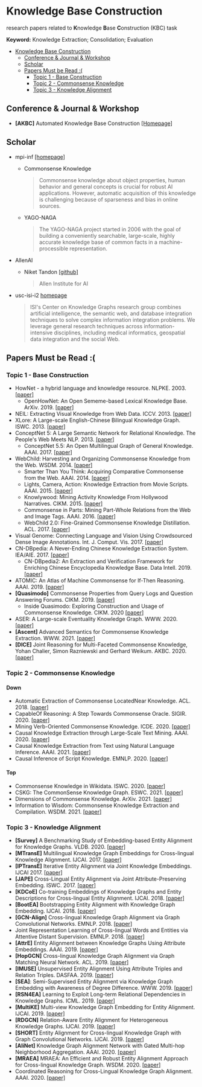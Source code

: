 # Knowledge Base Construction

research papers related to **K**nowledge **B**ase **C**onstruction (KBC) task

**Keyword:** Knowledge Extraction; Consolidation; Evaluation

- [Knowledge Base Construction](#knowledge-base-construction)
  - [Conference & Journal & Workshop](#conference--journal--workshop)
  - [Scholar](#scholar)
  - [Papers Must be Read :(](#papers-must-be-read-)
    - [Topic 1 - Base Construction](#topic-1---base-construction)
    - [Topic 2 - Commonsense Knowledge](#topic-2---commonsense-knowledge)
    - [Topic 3 - Knowledge Alignment](#topic-3---knowledge-alignment)


## Conference & Journal & Workshop

- **[AKBC]** Automated Knowledge Base Construction [[Homepage]](https://www.akbc.ws/)

## Scholar

- mpi-inf [[homepage]](https://www.mpi-inf.mpg.de/departments/databases-and-information-systems/research)
  - Commonsense Knowledge
    > Commonsense knowledge about object properties, human behavior and general concepts is crucial for robust AI applications. However, automatic acquisition of this knowledge is challenging because of sparseness and bias in online sources.
  - YAGO-NAGA
    > The YAGO-NAGA project started in 2006 with the goal of building a conveniently searchable, large-scale, highly accurate knowledge base of common facts in a machine-processible representation.

- AllenAI
  - Niket Tandon [[github]](https://github.com/nikett)
    > Allen Institute for AI

- usc-isi-i2 [homepage](https://usc-isi-i2.github.io/home/)
  > ISI's Center on Knowledge Graphs research group combines artificial intelligence, the semantic web, and database integration techniques to solve complex information integration problems. We leverage general research techniques across information-intensive disciplines, including medical informatics, geospatial data integration and the social Web.

  
## Papers Must be Read :(

### Topic 1 - Base Construction
- HowNet - a hybrid language and knowledge resource. NLPKE. 2003. [[paper]](https://ieeexplore.ieee.org/document/1276017)
  - OpenHowNet: An Open Sememe-based Lexical Knowledge Base. ArXiv. 2019. [[paper]](https://arxiv.org/abs/1901.09957)
- NEIL: Extracting Visual Knowledge from Web Data. ICCV. 2013. [[paper]](https://ieeexplore.ieee.org/document/6751285)
- XLore: A Large-scale English-Chinese Bilingual Knowledge Graph. ISWC. 2013. [[paper]](file:///C:/Users/yuyan/Zotero/storage/6LRLDPEV/31.html)
- ConceptNet 5: A Large Semantic Network for Relational Knowledge. The People's Web Meets NLP. 2013. [[paper]](https://doi.org/10.1007/978-3-642-35085-6_6)
  - ConceptNet 5.5: An Open Multilingual Graph of General Knowledge. AAAI. 2017. [[paper]](https://aaai.org/ocs/index.php/AAAI/AAAI17/paper/view/14972)
- WebChild: Harvesting and Organizing Commonsense Knowledge from the Web. WSDM. 2014. [[paper]](https://dl.acm.org/doi/10.1145/2556195.2556245)
  - Smarter Than You Think: Acquiring Comparative Commonsense from the Web. AAAI. 2014. [[paper]](https://www.aaai.org/ocs/index.php/AAAI/AAAI14/paper/view/8649)
  - Lights, Camera, Action: Knowledge Extraction from Movie Scripts. AAAI. 2015. [[paper]](https://dl.acm.org/doi/10.1145/2740908.2742756)
  - Knowlywood: Mining Activity Knowledge From Hollywood Narratives. CIKM. 2015. [[paper]](https://dl.acm.org/doi/10.1145/2806416.2806583)
  - Commonsense in Parts: Mining Part-Whole Relations from the Web and Image Tags. AAAI. 2016. [[paper]](https://www.aaai.org/ocs/index.php/AAAI/AAAI16/paper/view/12337)
  - WebChild 2.0: Fine-Grained Commonsense Knowledge Distillation. ACL. 2017. [[paper]](https://www.aclweb.org/anthology/P17-4020/)
- Visual Genome: Connecting Language and Vision Using Crowdsourced Dense Image Annotations. Int. J. Comput. Vis. 2017. [[paper]](https://link.springer.com/article/10.1007%2Fs11263-016-0981-7)
- CN-DBpedia: A Never-Ending Chinese Knowledge Extraction System. IEA/AIE. 2017. [[paper]](https://link.springer.com/chapter/10.1007%2F978-3-319-60045-1_44)
  - CN-DBpedia2: An Extraction and Verification Framework for Enriching Chinese Encyclopedia Knowledge Base. Data Intell. 2019. [[paper]](https://doi.org/10.1162/dint_a_00017)
- ATOMIC: An Atlas of Machine Commonsense for If-Then Reasoning. AAAI. 2019. [[paper]](https://doi.org/10.1609/aaai.v33i01.33013027)
- **[Quasimodo]** Commonsense Properties from Query Logs and Question Answering Forums. CIKM. 2019. [[paper]](https://dl.acm.org/doi/10.1145/3357384.3357955)
  - Inside Quasimodo: Exploring Construction and Usage of Commonsense Knowledge. CIKM. 2020 [[paper]](https://dl.acm.org/doi/10.1145/3340531.3417416)
- ASER: A Large-scale Eventuality Knowledge Graph. WWW. 2020. [[paper]](https://dl.acm.org/doi/10.1145/3366423.3380107)
- **[Ascent]** Advanced Semantics for Commonsense Knowledge Extraction. WWW. 2021. [[paper]](https://arxiv.org/abs/2011.00905)
- **[DICE]** Joint Reasoning for Multi-Faceted Commonsense Knowledge, Yohan Chalier, Simon Razniewski and Gerhard Weikum. AKBC. 2020. [[paper]](https://www.akbc.ws/2020/papers/QnPV72SZVt)

### Topic 2 - Commonsense Knowledge

#### Down
- Automatic Extraction of Commonsense LocatedNear Knowledge. ACL. 2018. [[paper]](https://aclanthology.org/P18-2016/)
- CapableOf Reasoning: A Step Towards Commonsense Oracle. SIGIR. 2020. [[paper]](https://dl.acm.org/doi/10.1145/3397271.3401251)
- Mining Verb-Oriented Commonsense Knowledge. ICDE. 2020. [[paper]](https://ieeexplore.ieee.org/document/9101187/)
- Causal Knowledge Extraction through Large-Scale Text Mining. AAAI. 2020. [[paper]](https://ojs.aaai.org//index.php/AAAI/article/view/7092)
- Causal Knowledge Extraction from Text using Natural Language Inference. AAAI. 2021. [[paper]](https://ojs.aaai.org/index.php/AAAI/article/view/17876)
- Causal Inference of Script Knowledge. EMNLP. 2020. [[paper]](https://aclanthology.org/2020.emnlp-main.612/)

#### Top
- Commonsense Knowledge in Wikidata. ISWC. 2020. [[paper]](https://arxiv.org/abs/2008.08114)
- CSKG: The CommonSense Knowledge Graph. ESWC. 2021. [[paper]](https://arxiv.org/abs/2012.11490)
- Dimensions of Commonsense Knowledge. ArXiv. 2021. [[paper]](https://arxiv.org/abs/2101.04640)
- Information to Wisdom: Commonsense Knowledge Extraction and Compilation. WSDM. 2021. [[paper]](https://doi.org/10.1145/3437963.3441664)

### Topic 3 - Knowledge Alignment

- **[Survey]** A Benchmarking Study of Embedding-based Entity Alignment for Knowledge Graphs. VLDB. 2020. [[paper]](http://www.vldb.org/pvldb/vol13/p2326-sun.pdf)
- **[MTransE]** Multilingual Knowledge Graph Embeddings for Cross-lingual Knowledge Alignment. IJCAI. 2017. [[paper]](https://www.ijcai.org/proceedings/2017/0209.pdf)
- **[IPTransE]** Iterative Entity Alignment via Joint Knowledge Embeddings. IJCAI 2017. [[paper]](https://www.ijcai.org/proceedings/2017/0595.pdf)
- **[JAPE]** Cross-Lingual Entity Alignment via Joint Attribute-Preserving Embedding. ISWC. 2017. [[paper]](https://link.springer.com/chapter/10.1007/978-3-319-68288-4_37)
- **[KDCoE]** Co-training Embeddings of Knowledge Graphs and Entity Descriptions for Cross-lingual Entity Alignment. IJCAI. 2018. [[paper]](https://www.ijcai.org/proceedings/2018/0556.pdf)
- **[BootEA]** Bootstrapping Entity Alignment with Knowledge Graph Embedding. IJCAI. 2018. [[paper]](https://www.ijcai.org/proceedings/2018/0611.pdf)
- **[GCN-Align]** Cross-lingual Knowledge Graph Alignment via Graph Convolutional Networks. EMNLP. 2018. [[paper]](https://www.aclweb.org/anthology/D18-1032)
- Joint Representation Learning of Cross-lingual Words and Entities via Attentive Distant Supervision. EMNLP. 2018. [[paper]](https://www.aclweb.org/anthology/D18-1021)
- **[AttrE]** Entity Alignment between Knowledge Graphs Using Attribute Embeddings. AAAI. 2019. [[paper]](https://people.eng.unimelb.edu.au/jianzhongq/papers/AAAI2019_EntityAlignment.pdf)
- **[HopGCN]** Cross-lingual Knowledge Graph Alignment via Graph Matching Neural Network. ACL. 2019. [[paper]](https://doi.org/10.18653/v1/p19-1304)
- **[IMUSE]** Unsupervised Entity Alignment Using Attribute Triples and Relation Triples. DASFAA. 2019. [[paper]](https://link.springer.com/content/pdf/10.1007%2F978-3-030-18576-3_22.pdf)
- **[SEA]**: Semi-Supervised Entity Alignment via Knowledge Graph Embedding with Awareness of Degree Difference. WWW. 2019. [[paper]](https://dl.acm.org/citation.cfm?id=3313646)
- **[RSN4EA]** Learning to Exploit Long-term Relational Dependencies in Knowledge Graphs. ICML. 2019. [[paper]](http://proceedings.mlr.press/v97/guo19c/guo19c.pdf)
- **[MultiKE]** Multi-view Knowledge Graph Embedding for Entity Alignment. IJCAI. 2019. [[paper]](https://www.ijcai.org/proceedings/2019/0754.pdf)
- **[RDGCN]** Relation-Aware Entity Alignment for Heterogeneous Knowledge Graphs. IJCAI. 2019. [[paper]](https://www.ijcai.org/proceedings/2019/0733.pdf)
- **[SHORT]** Entity Alignment for Cross-lingual Knowledge Graph with Graph Convolutional Networks. IJCAI. 2019. [[paper]](https://doi.org/10.24963/ijcai.2019/929)
- **[AliNet]** Knowledge Graph Alignment Network with Gated Multi-hop Neighborhood Aggregation. AAAI. 2020. [[paper]](https://aaai.org/ojs/index.php/AAAI/article/view/5354)
- **[MRAEA]** MRAEA: An Efficient and Robust Entity Alignment Approach for Cross-lingual Knowledge Graph. WSDM. 2020. [[paper]](https://doi.org/10.1145/3336191.3371804)
- Coordinated Reasoning for Cross-Lingual Knowledge Graph Alignment. AAAI. 2020. [[paper]](https://ojs.aaai.org/index.php/AAAI/article/view/6476)